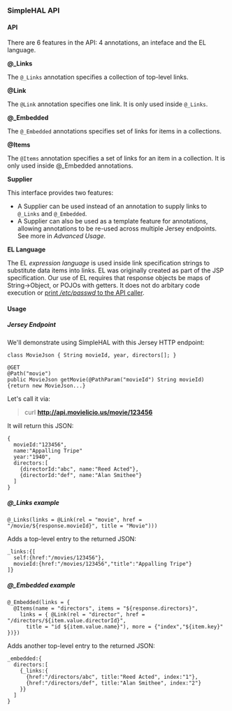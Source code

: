 ### SimpleHAL API
#### API
There are 6 features in the API: 4 annotations, an inteface and the EL language.

**@_Links**

The `@_Links` annotation specifies a collection of top-level links.

**@Link** 

The `@Link` annotation specifies one link. It is only used inside `@_Links`.

**@_Embedded**

The `@_Embedded` annotations specifies set of links for items in a collections.

**@Items**

The `@Items` annotation specifies a set of links for an item in a collection.
It is only used inside @_Embedded annotations.

**Supplier**

This interface provides two features:
* A Supplier can be used instead of an annotation to supply links to `@_Links` and `@_Embedded`.
* A Supplier can also be used as a template feature for annotations, allowing annotations to be re-used across multiple Jersey endpoints. See more in *Advanced Usage*.

**EL Language**

The EL *expression language* is used inside link specification strings to substitute data items into links.
EL was originally created as part of the JSP specification. Our use of EL requires that response objects be maps of String->Object, or POJOs with getters. It does not do arbitary code execution or [print */etc/passwd* to the API caller](http://bouk.co/blog/elasticsearch-rce/).

#### Usage
##### Jersey Endpoint
We'll demonstrate using SimpleHAL with this Jersey HTTP endpoint:
```
class MovieJson { String movieId, year, directors[]; }

@GET
@Path("movie")
public MovieJson getMovie(@PathParam("movieId") String movieId) {return new MovieJson...}
```
Let's call it via:

> curl **http://api.movielicio.us/movie/123456**

It will return this JSON:
```
{
  movieId:"123456",
  name:"Appalling Tripe"
  year:"1940",
  directors:[
    {directorId:"abc", name:"Reed Acted"},
    {directorId:"def", name:"Alan Smithee"}
  ]
}
```

##### **@_Links** example

```
@_Links(links = @Link(rel = "movie", href = "/movie/${response.movieId}", title = "Movie")))
```
Adds a top-level entry to the returned JSON:
```
_links:{[
  self:{href:"/movies/123456"},
  movieId:{href:"/movies/123456","title":"Appalling Tripe"}
]}
```
##### **@_Embedded** example
```
@_Embedded(links = {
  @Items(name = "directors", items = "${response.directors}", 
    links = { @Link(rel = "director", href = "/directors/${item.value.directorId}", 
      title = "id ${item.value.name}"), more = {"index","${item.key}" })})
```
Adds another top-level entry to the returned JSON:
```
_embedded:{
  directors:[
    {_links:{
      {href:"/directors/abc", title:"Reed Acted", index:"1"},
      {href:"/directors/def", title:"Alan Smithee", index:"2"}
    }}
  ]
}
```
